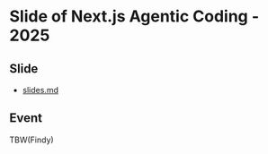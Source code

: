 # Slide of Next.js Agentic Coding - 2025

## Slide

- [slides.md](./slides.md)

## Event

TBW(Findy)
